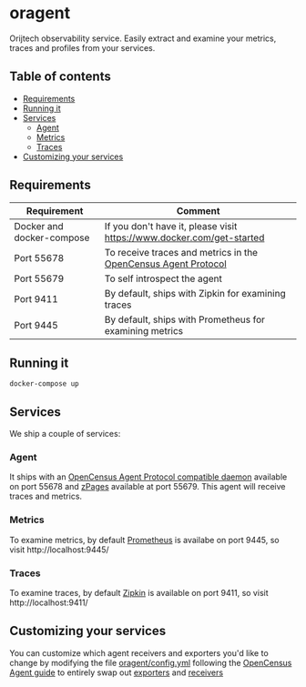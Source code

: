 # oragent
Orijtech observability service. Easily extract and examine your metrics, traces and profiles
from your services.

## Table of contents
- [Requirements](#requirements)
- [Running it](#running-it)
- [Services](#services)
    - [Agent](#agent)
    - [Metrics](#metrics)
    - [Traces](#traces)
- [Customizing your services](#customizing-your-services)

## Requirements

Requirement|Comment
---|---
Docker and docker-compose|If you don't have it, please visit https://www.docker.com/get-started
Port 55678|To receive traces and metrics in the [OpenCensus Agent Protocol](https://opencensus.io/agent/)
Port 55679|To self introspect the agent
Port 9411|By default, ships with Zipkin for examining traces
Port 9445|By default, ships with Prometheus for examining metrics

## Running it
```shell
docker-compose up
```

## Services
We ship a couple of services:

### Agent
It ships with an [OpenCensus Agent Protocol compatible daemon](https://opencensus.io/agent) available on port 55678 and [zPages](https://opencensus.io/zpages) available at port 55679. This agent will receive traces and metrics.

### Metrics
To examine metrics, by default [Prometheus](https://prometheus.io/) is availabe on port 9445, so visit http://localhost:9445/

### Traces
To examine traces, by default [Zipkin](https://zipkin.io/) is available on port 9411, so visit http://localhost:9411/

## Customizing your services
You can customize which agent receivers and exporters you'd like to change by modifying the file [oragent/config.yml](./oragent/config.yml)
following the [OpenCensus Agent guide](https://opencensus.io/agent) to entirely swap out [exporters](https://opencensus.io/agent/exporters) and [receivers](https://opencensus.io/agent/receivers)
